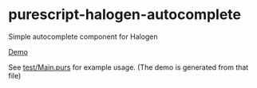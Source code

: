# purescript-halogen-autocomplete
Simple autocomplete component for Halogen

[Demo](https://kritzcreek.github.io/purescript-halogen-autocomplete/)

See [test/Main.purs](test/Main.purs) for example usage. (The demo is generated from that file)
